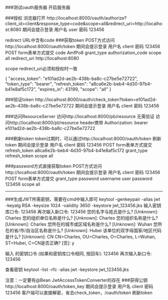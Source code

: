 ###测试oauth服务器
开启服务器

###授权
浏览器打开 http://localhost:8000/oauth/authorize?client_id=client&response_type=code&scope=all&redirect_uri=http://localhost:8080
期间会提示登录 用户名 user 密码 123456

redirect URL中含有code
###获取token
POST方式访问http://localhost:8000/oauth/token
期间会提示登录 用户名 client 密码 123456
POST form表单方式提交
code AmfPo8
grant_type authorization_code
scope all
redirect_uri http://localhost:8080

scope redirect_uri必须和授权时一致

{
"access_token": "e101ad2d-ae2b-438b-ba8c-c27be5e72722",
"token_type": "bearer",
"refresh_token": "a8ca6e2b-beb4-4d30-97b4-b41e8af5c172",
"expires_in": 43199,
"scope": "all"
}

###验证token
http://localhost:8000/oauth/check_token?token=e101ad2d-ae2b-438b-ba8c-c27be5e72722
期间会提示登录 用户名 client 密码 123456

###访问ResourceServer
访问http://localhost:8000/pb/resource 无需验证
访问http://localhost:8000/pt/resource
header携带
Authorization: bearer e101ad2d-ae2b-438b-ba8c-c27be5e72722

###刷新token
token过期时，可以通过http://localhost:8000/oauth/token 刷新token
期间会提示登录 用户名 client 密码 123456
POST form表单方式提交
refresh_token a8ca6e2b-beb4-4d30-97b4-b41e8af5c172
grant_type refresh_token
scope all

###password方式直接获取token
POST方式访问http://localhost:8000/oauth/token
期间会提示登录 用户名 client 密码 123456
POST form表单方式提交
grant_type password
username user
password 123456
scope all


----
###生成JWT所需密钥，需要在cmd中输入即可
keytool -genkeypair -alias jwt -keyalg RSA  -keysize 1024 -validity 3650 -keystore jwt_123456.jks
输入密钥库口令: 123456
再次输入新口令: 123456
您的名字与姓氏是什么?
  [Unknown]:  Charles
您的组织单位名称是什么?
  [Unknown]:  Charles
您的组织名称是什么?
  [Unknown]:  Charles
您所在的城市或区域名称是什么?
  [Unknown]:  Wuhan
您所在的省/市/自治区名称是什么?
  [Unknown]:  Hubei
该单位的双字母国家/地区代码是什么?
  [Unknown]:  CN
CN=Charles, OU=Charles, O=Charles, L=Wuhan, ST=Hubei, C=CN是否正确?
  [否]:  y

输入 <jwt> 的密钥口令
        (如果和密钥库口令相同, 按回车): 123456
再次输入新口令: 123456

查看密钥
keytool -list -rfc -alias jwt -keystore jwt_123456.jks

注意：一定要有@Bean JwtAccessTokenConverter的存在
###获得公钥
http://localhost:8000/oauth/token_key
期间会提示登录 用户名 client 密码 123456
客户端可以直接解密，省去check_token，/oauth/token 刷新token

